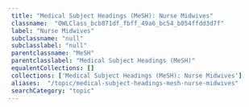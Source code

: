 ```yaml
--- 
 title: "Medical Subject Headings (MeSH): Nurse Midwives" 
 classname:  "OWLClass_bcb871df_fbff_49a6_bc54_b054ffdd3d7f" 
 label: "Nurse Midwives" 
 subclassname: "null" 
 subclasslabel: "null" 
 parentclassname: "MeSH" 
 parentclasslabel: "Medical Subject Headings (MeSH)" 
 equalentCollections: [] 
 collections: ['Medical Subject Headings (MeSH): Nurse Midwives']
 aliases:  "/topic/medical-subject-headings-mesh-nurse-midwives"  
 searchCategory: "topic" 
---
```

